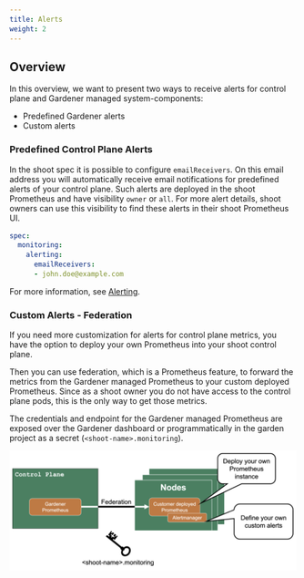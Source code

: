 ```yaml
---
title: Alerts
weight: 2
---
```


## Overview

In this overview, we want to present two ways to receive alerts for control plane and Gardener managed system-components:

- Predefined Gardener alerts
- Custom alerts

### Predefined Control Plane Alerts

In the shoot spec it is possible to configure `emailReceivers`. On this email address you will automatically receive email notifications for predefined alerts of your control plane. Such alerts are deployed in the shoot Prometheus and have visibility `owner` or `all`. For more alert details, shoot owners can use this visibility to find these alerts in their shoot Prometheus UI.

```yaml
spec:
  monitoring:
    alerting:
      emailReceivers:
      - john.doe@example.com
```

For more information, see [Alerting](https://github.com/gardener/gardener/blob/master/docs/monitoring/alerting.md).

### Custom Alerts - Federation

If you need more customization for alerts for control plane metrics, you have the option to deploy your own Prometheus into your shoot control plane.

Then you can use federation, which is a Prometheus feature, to forward the metrics from the Gardener managed Prometheus to your custom deployed Prometheus. Since as a shoot owner you do not have access to the control plane pods, this is the only way to get those metrics.

The credentials and endpoint for the Gardener managed Prometheus are exposed over the Gardener dashboard or programmatically in the garden project as a secret (`<shoot-name>.monitoring`).

![custom-alerts](./images/custom-alerts.png)

